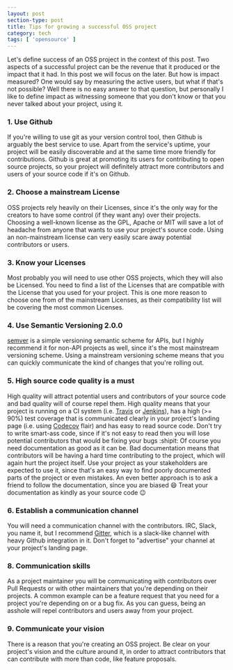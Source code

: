 ```yaml
---
layout: post
section-type: post
title: Tips for growing a successful OSS project
category: tech
tags: [ 'opensource' ]
---
```


Let's define success of an OSS project in the context of this post.
Two aspects of a successful project can be the revenue that it produced or the
impact that it had.
In this post we will focus on the later.
But how is impact measured?
One would say by measuring the active users, but what if that's not possible?
Well there is no easy answer to that question, but personally I like to define impact
as witnessing someone that you don't know or that you never talked about your project, using it.

###  1. Use Github

If you're willing to use git as your version control tool, then Github is arguably the best service to use.
Apart from the service's uptime, your project will be easily discoverable and at the same time more friendly for contributions.
Github is great at promoting its users for contributing to open source projects, so your project will definitely attract more contributors and users of your source code if it's on Github.

###  2. Choose a mainstream License

OSS projects rely heavily on their Licenses, since it's the only way for the creators to have some control (if they want any) over their projects.
Choosing a well-known license as the GPL, Apache or MIT will save a lot of headache from anyone that wants to use your project's source code.
Using an non-mainstream license can very easily scare away potential contributors or users.

###  3. Know your Licenses

Most probably you will need to use other OSS projects, which they will also be Licensed.
You need to find a list of the Licenses that are compatible with the License that you used for your project.
This is one more reason to choose one from of the mainstream Licenses, as their compatibility list will be covering the most common Licenses.

###  4. Use Semantic Versioning 2.0.0

[semver](http://semver.org/) is a simple versioning semantic scheme for APIs, but
I highly recommend it for non-API projects as well, since it's the most mainstream versioning scheme.
Using a mainstream versioning scheme means that you can quickly communicate the kind of changes that you're rolling out.

###  5. High source code quality is a must

High quality will attract potential users and contributors of your source code and bad quality will of course repel them.
High quality means that your project is running on a CI system (i.e. [Travis](https://travis-ci.org/) or [Jenkins](https://jenkins.io)), has a high (>= 90%) test coverage that is communicated clearly in your project's landing page (i.e. using [Codecov](http://codecov.io/) flair) and has easy to read source code.
Don't try to write smart-ass code, since if it's not easy to read then you will lose potential contributors that would be fixing your bugs :shipit:
Of course you need documentation as good as it can be.
Bad documentation means that contributors will be having a hard time contributing to the project, which will again hurt the project itself.
Use your project as your stakeholders are expected to use it, since that's an easy way to find poorly documented parts of the project or even mistakes.
An even better approach is to ask a friend to follow the documentation, since you are biased :smile:
Treat your documentation as kindly as your source code :wink:

###  6. Establish a communication channel

You will need a communication channel with the contributors.
IRC, Slack, you name it, but I recommend [Gitter](http://gitter.im/), which is a slack-like channel
with heavy Github integration in it.
Don't forget to "advertise" your channel at your project's landing page.

###  8. Communication skills

As a project maintainer you will be communicating with contributors over Pull Requests or with other maintainers that you're depending on their projects.
A common example can be a feature request that you need for a project you're depending on or a bug fix.
As you can guess, being an asshole will repel contributors and users away from your project.

###  9. Communicate your vision

There is a reason that you're creating an OSS project.
Be clear on your project's vision and the culture around it, in order to attract contributors that can contribute with more than code, like feature proposals.
